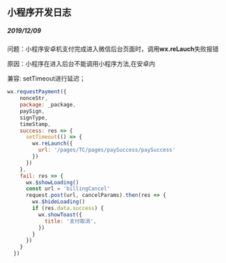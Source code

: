 ## 小程序开发日志

##### 2019/12/09

问题：小程序安卓机支付完成进入微信后台页面时，调用**wx.reLauch**失败报错

原因：小程序在进入后台不能调用小程序方法,在安卓内

兼容:  setTimeout进行延迟；

```js
wx.requestPayment({
    nonceStr,
    package: _package,
    paySign,
    signType,
    timeStamp,
    success: res => {
      setTimeout(() => {
        wx.reLaunch({
          url: '/pages/TC/pages/paySuccess/paySuccess'
        })
      })
    },
    fail: res => {
      wx.$showLoading()
      const url = 'billingCancel'
      request.post(url, cancelParams).then(res => {
        wx.$hideLoading()
        if (res.data.success) {
          wx.showToast({
            title: '支付取消',
          })
        }
      })
    }
  })
```

